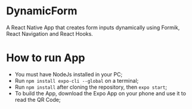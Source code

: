 # DynamicForm
A React Native App that creates form inputs dynamically using Formik, React Navigation and React Hooks.
# How to run App
* You must have NodeJs installed in your PC;
* Run `npm install expo-cli --global` on a terminal;
* Run `npm install` after cloning the repository, then `expo start`;
* To build the App, download the Expo App on your phone and use it to read the QR Code;
